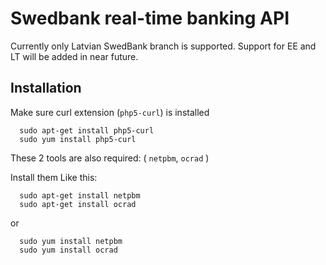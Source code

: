 # Swedbank real-time banking API
Currently only Latvian SwedBank branch is supported. 
Support for EE and LT will be added in near future.

Installation
-------------

Make sure curl extension (`php5-curl`) is installed

      sudo apt-get install php5-curl
      sudo yum install php5-curl


These 2 tools are also required: ( `netpbm`, `ocrad` )

Install them Like this:

      sudo apt-get install netpbm
      sudo apt-get install ocrad

or

      sudo yum install netpbm
      sudo yum install ocrad

